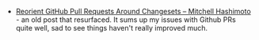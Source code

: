- [Reorient GitHub Pull Requests Around Changesets – Mitchell Hashimoto](https://mitchellh.com/writing/github-changesets) - an old post that resurfaced.  It sums up my issues with Github PRs quite well, sad to see things haven't really improved much.